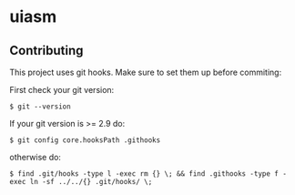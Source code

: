 # uiasm

## Contributing

This project uses git hooks. Make sure to set them up before commiting:

First check your git version:

```console
$ git --version
```

If your git version is >= 2.9 do:

```console
$ git config core.hooksPath .githooks
```

otherwise do:

```console
$ find .git/hooks -type l -exec rm {} \; && find .githooks -type f -exec ln -sf ../../{} .git/hooks/ \;
```

